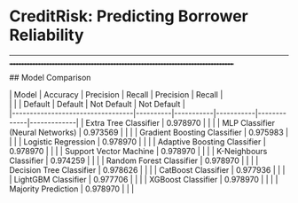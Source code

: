 # CreditRisk: Predicting Borrower Reliability
---
<hr style="border: 1px dashed grey; width: 80%;"/>
## Model Comparison

|               Model              | Accuracy | Precision |   Recall  |  Precision  |   Recall    |  
|                                  |          |  Default  |  Default  | Not Default | Not Default |  
|----------------------------------|----------|-----------|-----------|-------------|-------------|
| Extra Tree Classifier            | 0.978970 |           |           |
| MLP Classifier (Neural Networks) | 0.973569 |           |           |
| Gradient Boosting Classifier     | 0.975983 |           |           |
| Logistic Regression              | 0.978970 |           |           |
| Adaptive Boosting Classifier     | 0.978970 |           |           |
| Support Vector Machine           | 0.978970 |           |           |
| K-Neighbours Classifier          | 0.974259 |           |           |
| Random Forest Classifier         | 0.978970 |           |           |
| Decision Tree Classifier         | 0.978626 |           |           |
| CatBoost Classifier              | 0.977936 |           |           |
| LightGBM Classifier              | 0.977706 |           |           |
| XGBoost Classifier               | 0.978970 |           |           |
| Majority Prediction              | 0.978970 |           |           |
